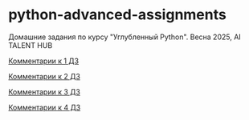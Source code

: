 # python-advanced-assignments
Домашние задания по курсу "Углубленный Python". Весна 2025, AI TALENT HUB

[Комментарии к 1 ДЗ](hw_1/README.md)

[Комментарии к 2 ДЗ](hw_2/README.md)

[Комментарии к 3 ДЗ](hw_3/README.md)

[Комментарии к 4 ДЗ](hw_4/README.md)

